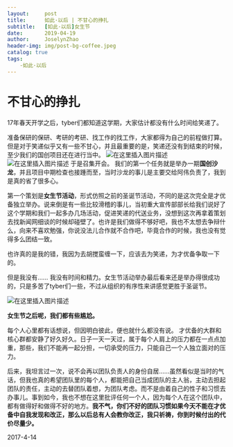 ```yaml
---
layout:     post
title:      如此·以后 | 不甘心的挣扎
subtitle:   [如此·以后]女生节
date:       2019-04-19
author:     JoselynZhao
header-img: img/post-bg-coffee.jpeg
catalog: true
tags:
    -如此·以后
---
```


# 不甘心的挣扎
17年春天开学之后，tyber们都知道这学期，大家估计都没有什么时间给笑递了。

准备保研的保研、考研的考研、找工作的找工作，大家都得为自己的前程做打算。但是对于笑递似乎又有一些不甘心，并且最重要的是，笑递还没有到结束的时候，至少我们的国创项目还在进行当中。
![在这里插入图片描述](https://img-blog.csdnimg.cn/20190419125838871.png?x-oss-process=image/watermark,type_ZmFuZ3poZW5naGVpdGk,shadow_10,text_aHR0cHM6Ly9ibG9nLmNzZG4ubmV0L05HVWV2ZXIxNQ==,size_16,color_FFFFFF,t_70)
![在这里插入图片描述](https://img-blog.csdnimg.cn/20190419125845659.png?x-oss-process=image/watermark,type_ZmFuZ3poZW5naGVpdGk,shadow_10,text_aHR0cHM6Ly9ibG9nLmNzZG4ubmV0L05HVWV2ZXIxNQ==,size_16,color_FFFFFF,t_70)
于是召集开会。
我们的第一个任务就是举办一期**国创沙龙**，并且项目中期检查也接踵而至，当时沙龙的事儿是主要交给阿伟负责了，我到是真的省了很多心。

第一个策划是**女生节活动**，形式仿照之前的圣诞节活动，不同的是这次完全是才优备独立举办。说来倒是有一些比较滑稽的事儿，当初重大宣传部部长给我们说好了这个学期和我们一起多办几场活动，促进笑递的代送业务，没想到这次再拿着策划去找新闻网细谈的时候却碰壁了。也许是我们做得不够好吧，我也不太想去争辩什么，向来不喜欢勉强，你说没法儿合作就不合作吧，毕竟合作的时候，我也没有觉得多么团结一致。

也许真的是我的错，我因为去胡搅蛮缠一下，应该去为笑递，为才优备争取一下的。

但是我没有…… 我没有时间和精力。女生节活动举办最后看来还是举办得很成功的，只是多苦了tyber们一些，不过从组织的有序性来讲感觉更胜于圣诞节。

![在这里插入图片描述](https://img-blog.csdnimg.cn/20190419125924303.png?x-oss-process=image/watermark,type_ZmFuZ3poZW5naGVpdGk,shadow_10,text_aHR0cHM6Ly9ibG9nLmNzZG4ubmV0L05HVWV2ZXIxNQ==,size_16,color_FFFFFF,t_70)

**女生节之后呢，我们都有些尴尬。**

每个人心里都有话想说，但因明白彼此，便也就什么都没有说。
才优备的大群和核心群都安静了好久好久。日子一天一天过，属于每个人肩上的压力都在一点点加重，那些，我们不能再一起分担，一切承受的压力，只能自己一个人独立面对的压力。

后来，我坦言过一次，说不会再以团队负责人的身份自居……虽然看似是当时的气话，但我也真的希望团队里的每个人，都能把自己当成团队的主人翁，主动去担起团队的责任，主动的去替团队着想，为团队考虑。而不是由着自己的性子和习惯去办事儿。事到如今，我也不想在这里批评任何一个人，因为每个人在这个团队中，都有做得好和做得不好的地方。**我不气，你们不好的团队习惯如果今天不能在才优备中自我发现和改正，那么以后总有人会教你改正，我只祈祷，你到时候付出的代价尽量少。**

2017-4-14

